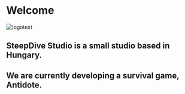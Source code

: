 <h1>Welcome</h1>

![logotext](https://user-images.githubusercontent.com/71443175/206120827-6a5f4090-76f3-48f4-a035-6e01f2871d3a.png)

<h2>SteepDive Studio is a small studio based in Hungary.</h2>

<h2>We are currently developing a survival game, Antidote.</h2>






